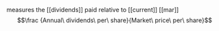measures the [[dividends]] paid relative to [[current]] [[mar]]
$$\frac {Annual\ dividends\ per\ share}{Market\ price\ per\ share}$$